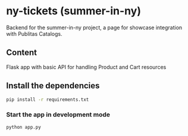 # ny-tickets (summer-in-ny)

Backend for the summer-in-ny project, a page for showcase integration with Publitas Catalogs.

## Content

Flask app with basic API for handling Product and Cart resources

## Install the dependencies

```bash
pip install -r requirements.txt

```

### Start the app in development mode

```bash
python app.py
```
